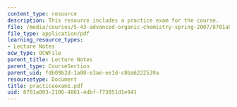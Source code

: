 ```yaml
---
content_type: resource
description: This resource includes a practice exam for the course.
file: /media/courses/5-43-advanced-organic-chemistry-spring-2007/8701a003210648614dbff73851d1e941_practiceexam1.pdf
file_type: application/pdf
learning_resource_types:
- Lecture Notes
ocw_type: OCWFile
parent_title: Lecture Notes
parent_type: CourseSection
parent_uid: fdb09b2d-1a08-e3ae-ee1d-c0ba6222539a
resourcetype: Document
title: practiceexam1.pdf
uid: 8701a003-2106-4861-4dbf-f73851d1e941
---
```

